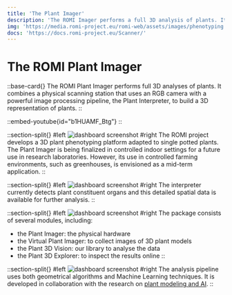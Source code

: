 ```yaml
---
title: 'The Plant Imager'
description: 'The ROMI Imager performs a full 3D analysis of plants. It combines an imaging station that uses an RGB camera with a powerful image processing pipeline, to build a 3D representation of plants. The plant’s constituent organs are detected and this detailed spatial data is available for further analysis.'
img: 'https://media.romi-project.eu/romi-web/assets/images/phenotyping.png'
docs: 'https://docs.romi-project.eu/Scanner/'
---
```


# The ROMI Plant Imager

::base-card{}
The ROMI Plant Imager performs full 3D analyses of plants. It combines a physical scanning station that uses an RGB camera with a powerful image processing pipeline, the Plant Interpreter, to build a 3D representation of plants.
::

::embed-youtube{id="b1HUAMF_Btg"}
::

::section-split{}
#left
![dashboard screenshot](https://romi-project.eu/media/plant-imager-3-1200x635.jpg)
#right
The ROMI project develops a 3D plant phenotyping platform adapted to single potted plants. The Plant Imager is being finalized in controlled indoor settings for a future use in research laboratories. However, its use in controlled farming environments, such as greenhouses, is envisioned as a mid-term application.
::

::section-split{}
#left
![dashboard screenshot](https://romi-project.eu/media/3d+t.jpg)
#right
The interpreter currently detects plant constituent organs and this detailed spatial data is available for further analysis.
::

::section-split{}
#left
![dashboard screenshot](https://romi-project.eu/media/plant-imager-2-1200x635.jpg)
#right
The package consists of several modules, including:
- the Plant Imager: the physical hardware
- the Virtual Plant Imager: to collect images of 3D plant models
- the Plant 3D Vision: our library to analyse the data
- the Plant 3D Explorer: to inspect the results online
::

::section-split{}
#left
![dashboard screenshot](https://media.romi-project.eu/romi-web/media/farmers-dashboard-1200x635.png)
#right
The analysis pipeline uses both geometrical algorithms and Machine Learning techniques. It is developed in collaboration with the research on [plant modeling and AI](/research/modeling).
::
